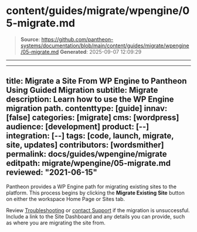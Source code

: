 # content/guides/migrate/wpengine/05-migrate.md

> **Source**: https://github.com/pantheon-systems/documentation/blob/main/content/guides/migrate/wpengine/05-migrate.md
> **Generated**: 2025-09-07 12:09:29

---

---
title: Migrate a Site From WP Engine to Pantheon Using Guided Migration
subtitle: Migrate
description: Learn how to use the WP Engine migration path.
contenttype: [guide]
innav: [false]
categories: [migrate]
cms: [wordpress]
audience: [development]
product: [--]
integration: [--]
tags: [code, launch, migrate, site, updates]
contributors: [wordsmither]
permalink: docs/guides/wpengine/migrate
editpath: migrate/wpengine/05-migrate.md
reviewed: "2021-06-15"
---

Pantheon provides a WP Engine path for migrating existing sites to the platform. This process begins by clicking the **Migrate Existing Site** button on either the workspace Home Page or Sites tab.

<Partial file="migrate/migrate-wp.md" />

Review [Troubleshooting](/guides/wpengine/troubleshooting) or [contact Support](/guides/support/contact-support/) if the migration is unsuccessful. Include a link to the Site Dashboard and any details you can provide, such as where you are migrating the site from.
